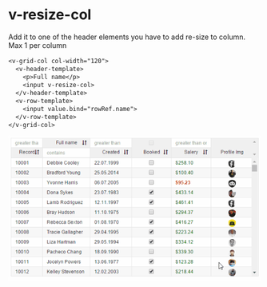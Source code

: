 # v-resize-col

Add it to one of the header elements you have to add re-size to column.
Max 1 per column


```
<v-grid-col col-width="120">
  <v-header-template>
    <p>Full name</p>
    <input v-resize-col>
  </v-header-template>
  <v-row-template>
    <input value.bind="rowRef.name">
  </v-row-template>
</v-grid-col>
```


![](animation-resize.gif)